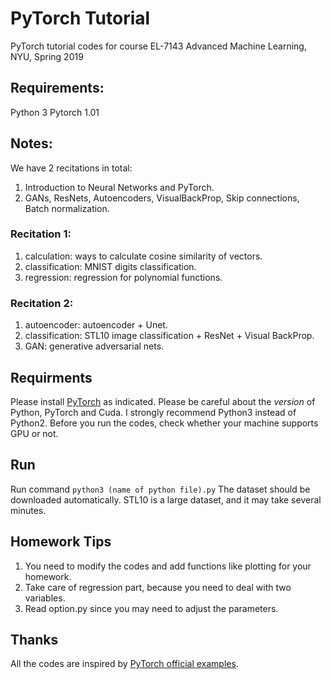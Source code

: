 # PyTorch Tutorial
PyTorch tutorial codes for course EL-7143 Advanced Machine Learning, NYU, Spring 2019

## Requirements:
Python 3
Pytorch 1.01

## Notes:
We have 2 recitations in total:
1. Introduction to Neural Networks and PyTorch.
2. GANs, ResNets, Autoencoders, VisualBackProp, Skip connections, Batch normalization.

### Recitation 1:
1. calculation: ways to calculate cosine similarity of vectors.
2. classification: MNIST digits classification.
3. regression: regression for polynomial functions.

### Recitation 2:
1. autoencoder: autoencoder + Unet.
2. classification: STL10 image classification + ResNet + Visual BackProp.
3. GAN: generative adversarial nets.

## Requirments
Please install [PyTorch](http://pytorch.org/) as indicated. Please be careful about the *version* of Python, PyTorch and Cuda. I strongly recommend Python3 instead of Python2. Before you run the codes, check whether your machine supports GPU or not.

## Run
Run command ```python3 (name of python file).py```
The dataset should be downloaded automatically. STL10 is a large dataset, and it may take several minutes.

## Homework Tips
1. You need to modify the codes and add functions like plotting for your homework. 
2. Take care of regression part, because you need to deal with two variables.
3. Read option.py since you may need to adjust the parameters.

## Thanks
All the codes are inspired by [PyTorch official examples](https://github.com/pytorch/examples). 
